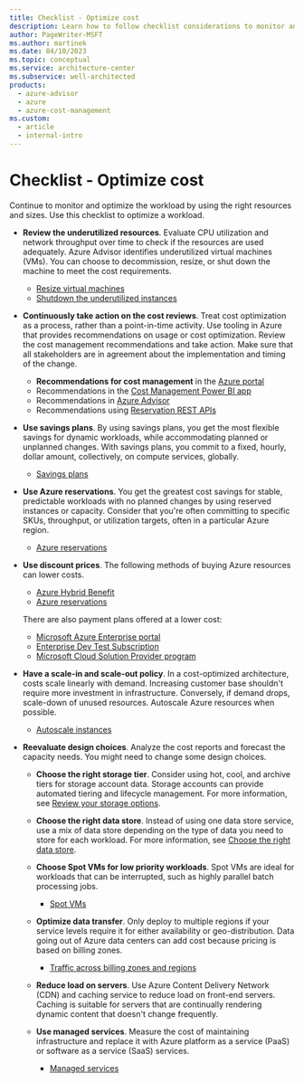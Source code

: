 ```yaml
---
title: Checklist - Optimize cost
description: Learn how to follow checklist considerations to monitor and optimize workloads by using the right resources and sizes.
author: PageWriter-MSFT
ms.author: martinek
ms.date: 04/10/2023
ms.topic: conceptual
ms.service: architecture-center
ms.subservice: well-architected
products:
  - azure-advisor
  - azure
  - azure-cost-management
ms.custom:
  - article
  - internal-intro
---
```


# Checklist - Optimize cost

Continue to monitor and optimize the workload by using the right resources and sizes. Use this checklist to optimize a workload.

- **Review the underutilized resources**. Evaluate CPU utilization and network throughput over time to check if the resources are used adequately. Azure Advisor identifies underutilized virtual machines (VMs). You can choose to decommission, resize, or shut down the machine to meet the cost requirements.

  - [Resize virtual machines](./optimize-vm.md#resize-virtual-machines)
  - [Shutdown the underutilized instances](./optimize-vm.md#shut-down-underutilized-instances)

- **Continuously take action on the cost reviews**. Treat cost optimization as a process, rather than a point-in-time activity. Use tooling in Azure that provides recommendations on usage or cost optimization. Review the cost management recommendations and take action. Make sure that all stakeholders are in agreement about the implementation and timing of the change.

  - **Recommendations for cost management** in the [Azure portal](https://ms.portal.azure.com/#view/Microsoft_Azure_CostManagement/Menu/~/overview/openedBy/AzurePortal)
  - Recommendations in the [Cost Management Power BI app](https://appsource.microsoft.com/product/power-bi/costmanagement.azurecostmanagementapp)
  - Recommendations in [Azure Advisor](https://portal.azure.com/#blade/Microsoft_Azure_Expert/AdvisorMenuBlade/overview)
  - Recommendations using [Reservation REST APIs](/rest/api/consumption/reservationrecommendations/list)

- **Use savings plans**. By using savings plans, you get the most flexible savings for dynamic workloads, while accommodating planned or unplanned changes. With savings plans, you commit to a fixed, hourly, dollar amount, collectively, on compute services, globally.
  - [Savings plans](/azure/cost-management-billing/savings-plan)

- **Use Azure reservations**. You get the greatest cost savings for stable, predictable workloads with no planned changes by using reserved instances or capacity. Consider that you're often committing to specific SKUs, throughput, or utilization targets, often in a particular Azure region.
  - [Azure reservations](/azure/cost-management-billing/reservations/save-compute-costs-reservations)
  
- **Use discount prices**. The following methods of buying Azure resources can lower costs.

  - [Azure Hybrid Benefit](https://azure.microsoft.com/pricing/hybrid-benefit)
  - [Azure reservations](https://azure.microsoft.com/reservations)

  There are also payment plans offered at a lower cost:

  - [Microsoft Azure Enterprise portal](/azure/cost-management-billing/manage/ea-portal-get-started)
  - [Enterprise Dev Test Subscription](https://azure.microsoft.com/offers/ms-azr-0148p/)
  - [Microsoft Cloud Solution Provider program](https://partner.microsoft.com/membership/cloud-solution-provider)

- **Have a scale-in and scale-out policy**. In a cost-optimized architecture, costs scale linearly with demand. Increasing customer base shouldn't require more investment in infrastructure. Conversely, if demand drops, scale-down of unused resources. Autoscale Azure resources when possible.
  - [Autoscale instances](./optimize-autoscale.md)

- **Reevaluate design choices**. Analyze the cost reports and forecast the capacity needs. You might need to change some design choices.

  - **Choose the right storage tier**. Consider using hot, cool, and archive tiers for storage account data. Storage accounts can provide automated tiering and lifecycle management. For more information, see [Review your storage options](/azure/cloud-adoption-framework/ready/considerations/storage-options).

  - **Choose the right data store**. Instead of using one data store service, use a mix of data store depending on the type of data you need to store for each workload. For more information, see [Choose the right data store](/azure/architecture//guide/technology-choices/data-store-overview).

  - **Choose Spot VMs for low priority workloads**. Spot VMs are ideal for workloads that can be interrupted, such as highly parallel batch processing jobs.

    - [Spot VMs](./optimize-vm.md#spot-vms)

  - **Optimize data transfer**. Only deploy to multiple regions if your service levels require it for either availability or geo-distribution. Data going out of Azure data centers can add cost because pricing is based on billing zones.

    - [Traffic across billing zones and regions](./design-regions.md#traffic-across-billing-zones-and-regions)

  - **Reduce load on servers**. Use Azure Content Delivery Network (CDN) and caching service to reduce load on front-end servers. Caching is suitable for servers that are continually rendering dynamic content that doesn't change frequently.

  - **Use managed services**. Measure the cost of maintaining infrastructure and replace it with Azure platform as a service (PaaS) or software as a service (SaaS) services.

    - [Managed services](./design-paas.md)
